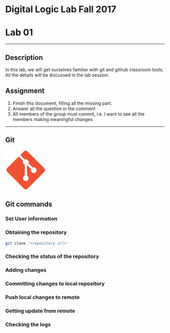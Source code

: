 # Digital Logic Lab Fall 2017
# Lab 01
-----------------------------------------------------------

## Description

In this lab, we will get ourselves familiar with git and github classroom tools.
All the details will be discussed in the lab session.

## Assignment

  1. Finish this document, filling all the missing part.
  2. Answer all the question in the comment
  3. All members of the group must commit, i.e. I want to see all the members making meaningful changes

-----------------------------------------------------------
## Git
<!-- what is git? what does it do? -->
![git](pics/git.2.14.1.png)

## Git commands

### Set User information
<!-- why is user information important? -->

### Obtaining the repository
```Bash
git clone '<repository url>'
```
<!-- what is the difference between https and git url? -->

### Checking the status of the repository

### Adding changes

### Committing changes to local repository

### Push local changes to remote

### Getting update from remote

### Checking the logs

<!-- After you made a change to a file, in order to push that change to the remote repository what the steps you must perform? List them as 1, 2, 3 ... so on-->

<!-- After you are informed that there are some changes have been made, what are the steps you must follow in order get those changes? List them as 1, 2, 3 ... so on-->
